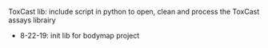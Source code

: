 ToxCast lib:
include script in python to open, clean and process the ToxCast assays librairy

- 8-22-19: init lib for bodymap project
